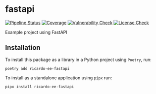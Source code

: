 # fastapi

[![Pipeline Status](https://gitlab.rcdo.co.uk/data-science/examples/fastapi/badges/main/pipeline.svg)](https://gitlab.rcdo.co.uk/data-science/examples/fastapi/-/pipelines)
[![Coverage](https://gitlab.rcdo.co.uk/data-science/examples/fastapi/badges/main/coverage.svg)](https://data-science.rcdo.co.uk/examples/fastapi/coverage_report/coverage.html)
[![Vulnerability Check](https://gitlab.rcdo.co.uk/data-science/examples/fastapi/-/jobs/artifacts/main/raw/vulnerability_scan/vulnerabilities.svg?job=Vulnerability%20Scan)](https://data-science.rcdo.co.uk/examples/fastapi/vulnerability_scan/vulnerabilities.log)
[![License Check](https://gitlab.rcdo.co.uk/data-science/examples/fastapi/-/jobs/artifacts/main/raw/license_check/license.svg?job=License%20Check)](https://data-science.rcdo.co.uk/examples/fastapi/license_check/licenses.html)

Example project using FastAPI

## Installation

To install this package as a library in a Python project using `Poetry`, run:

```commandline
poetry add ricardo-ee-fastapi
```

To install as a standalone application using `pipx` run:

```commandline
pipx install ricardo-ee-fastapi
```
